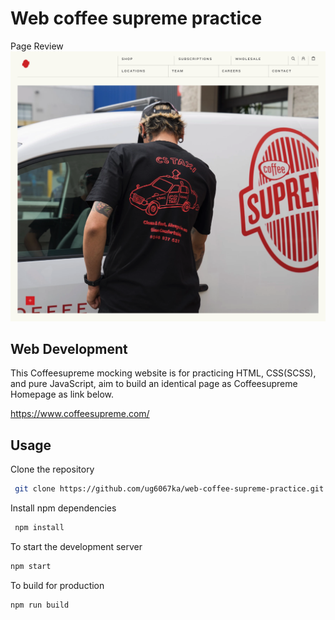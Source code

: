 # Web coffee supreme practice

Page Review
![](/img/preview.png)

## Web Development

This Coffeesupreme mocking website is for practicing HTML, CSS(SCSS), and pure JavaScript, aim to build an identical page as Coffeesupreme Homepage as link below.

https://www.coffeesupreme.com/

## Usage

Clone the repository

```sh
 git clone https://github.com/ug6067ka/web-coffee-supreme-practice.git
```

Install npm dependencies

```sh
 npm install
```

To start the development server

```sh
npm start
```

To build for production

```sh
npm run build
```
